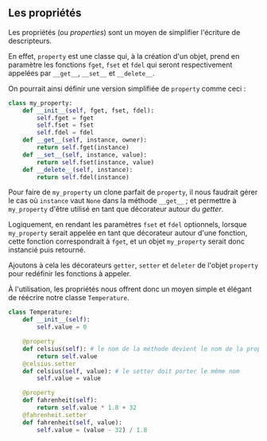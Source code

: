 ## Les propriétés

Les propriétés (ou *properties*) sont un moyen de simplifier l'écriture de descripteurs.

En effet, `property` est une classe qui, à la création d'un objet, prend en paramètre les fonctions `fget`, `fset` et `fdel` qui seront respectivement appelées par `__get__`, `__set__` et `__delete__`.

On pourrait ainsi définir une version simplifiée de `property` comme ceci :

```python
class my_property:
    def __init__(self, fget, fset, fdel):
        self.fget = fget
        self.fset = fset
        self.fdel = fdel
    def __get__(self, instance, owner):
        return self.fget(instance)
    def __set__(self, instance, value):
        return self.fset(instance, value)
    def __delete__(self, instance):
        return self.fdel(instance)
```

Pour faire de `my_property` un clone parfait de `property`, il nous faudrait gérer le cas où `instance` vaut `None` dans la méthode `__get__` ;
et permettre à `my_property` d'être utilisé en tant que décorateur autour du *getter*.

Logiquement, en rendant les paramètres `fset` et `fdel` optionnels, lorsque `my_property` serait appelée en tant que décorateur autour d'une fonction, cette fonction correspondrait à `fget`, et un objet `my_property` serait donc instancié puis retourné.

Ajoutons à cela les décorateurs `getter`, `setter` et `deleter` de l'objet `property` pour redéfinir les fonctions à appeler.

À l'utilisation, les propriétés nous offrent donc un moyen simple et élégant de réécrire notre classe `Temperature`.

```python
class Temperature:
    def __init__(self):
        self.value = 0

    @property
    def celsius(self): # le nom de la méthode devient le nom de la propriété
        return self.value
    @celsius.setter
    def celsius(self, value): # le setter doit porter le même nom
        self.value = value

    @property
    def fahrenheit(self):
        return self.value * 1.8 + 32
    @fahrenheit.setter
    def fahrenheit(self, value):
        self.value = (value - 32) / 1.8
```
